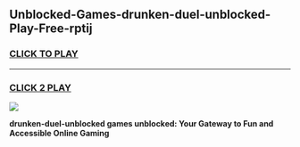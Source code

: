 
## Unblocked-Games-drunken-duel-unblocked-Play-Free-rptij
<h3>
<a href="https://premium76.site?title=drunken-duel-unblocked&ref=10A">CLICK TO PLAY</a></h3>
<hr>

<h3>
<a href="https://premium76.site?title=drunken-duel-unblocked&ref=10A">CLICK 2 PLAY</a>
  
</h3>

<a href="https://premium76.site?title=drunken-duel-unblocked&ref=10A"><img src="https://clearcache.store/games.png"></a>


**drunken-duel-unblocked games unblocked: Your Gateway to Fun and Accessible Online Gaming**
